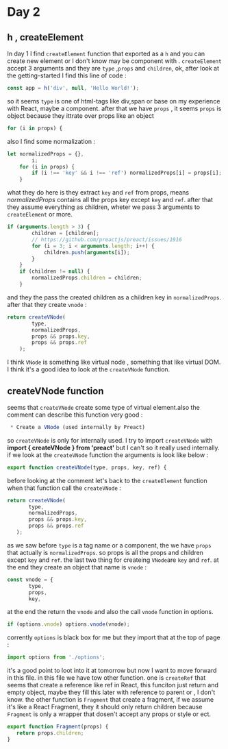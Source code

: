 # Day 2

## h , createElement
In day 1 I find `createElement`  function that exported as a `h` and you can create new element or I don't know may be component with . `createElement` accept 3 arguments and they are `type` ,`props` and `children`, ok, after look at the getting-started I find this line of code : 

```js
const app = h('div', null, 'Hello World!');
```

so it seems `type` is one of html-tags like div,span or base on my experience with React, maybe a component. after that we have `props` , it seems `props` is object because they ittrate over props like an object
```js
for (i in props) {
```

also I find some normalization : 
```js
let normalizedProps = {},
		i;
	for (i in props) {
		if (i !== 'key' && i !== 'ref') normalizedProps[i] = props[i];
	}
```

what they do here is they extract `key` and `ref` from props, means _normalizedProps_ contains all the props key except `key` and `ref`.
after that they assume everything as children, wheter we pass 3 arguments to `createElement` or more.
```js
if (arguments.length > 3) {
		children = [children];
		// https://github.com/preactjs/preact/issues/1916
		for (i = 3; i < arguments.length; i++) {
			children.push(arguments[i]);
		}
	}
	if (children != null) {
		normalizedProps.children = children;
	}
```
and they the pass the created children as a children key in `normalizedProps`. after that they create `vnode` :

```js
return createVNode(
		type,
		normalizedProps,
		props && props.key,
		props && props.ref
	);
```
I think `VNode` is something like virtual node , something that like virtual DOM. I think it's a good idea to look at the `createVNode` function.


## createVNode function 
seems that `createVNode` create some type of virtual element.also the comment can describe this function very good :

```js
 * Create a VNode (used internally by Preact)
 ```
 so `createVNode` is only for internally used. I try to import `createVNode` with **import { createVNode } from 'preact'** but I can't so it really used internally. if we look at the `createVNode` function the arguments is look like below : 

 ```js
 export function createVNode(type, props, key, ref) {
 ```
 before looking at the comment let's back to the `createElement` function when that function call the `createVNode` :

 ```js
 return createVNode(
		type,
		normalizedProps,
		props && props.key,
		props && props.ref
	);
 ```
 as we saw before `type` is a tag name or a component, the we have `props` that actually is `normalizedProps`. so props is all the props and children except `key` and `ref`. the last two thing for createing `VNode`are `key` and `ref`. at the end they create an object that name is `vnode` :
 
 ```js
 const vnode = {
		type,
		props,
		key,
 ```
 at the end the return the `vnode` and also the call `vnode` function in options.

 ```js
 if (options.vnode) options.vnode(vnode);
 ```

 corrently `options` is black box for me but they import that at the top of page : 

 ```js
 import options from './options';
 ```
 it's a good point to loot into it at tomorrow but now I want to move forward in this file. in this file we have tow other function. one is `createRef` that seems that create a reference like ref in React, this funciton just return and empty object, maybe they fill this later with reference to parent or , I don't know. the other function is `Fragment` that create a fragment, if we assume it's like a React Fragment, they it should only return children because `Fragment` is only a wrapper that dosen't accept any props or style or ect.

 ```js
 export function Fragment(props) {
	return props.children;
}
```